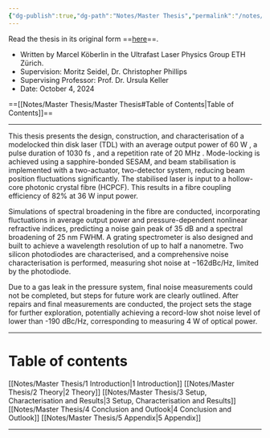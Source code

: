 ```yaml
---
{"dg-publish":true,"dg-path":"Notes/Master Thesis","permalink":"/notes/master-thesis/","dgShowBacklinks":"false","dgShowLocalGraph":true,"dgShowInlineTitle":true,"dgShowToc":"false","updated":"2025-06-04T12:04:51.867+02:00"}
---
```


Read the thesis in its original form ==[here](https://github.com/MarcelKoeberlin/Master_Thesis_Report)==.

- Written by Marcel Köberlin in the Ultrafast Laser Physics Group ETH Zürich.
- Supervision: Moritz Seidel, Dr. Christopher Phillips 
- Supervising Professor: Prof. Dr. Ursula Keller
- Date: October 4, 2024
  
==[[Notes/Master Thesis/Master Thesis#Table of Contents\|Table of Contents]]==

---
This thesis presents the design, construction, and characterisation of a modelocked thin disk laser (TDL) with an average output power of 60 W , a pulse duration of 1030 fs , and a repetition rate of 20 MHz . Mode-locking is achieved using a sapphire-bonded SESAM, and beam stabilisation is implemented with a two-actuator, two-detector system, reducing beam position fluctuations significantly. The stabilised laser is input to a hollow-core photonic crystal fibre (HCPCF). This results in a fibre coupling efficiency of $82 \%$ at 36 W input power.

Simulations of spectral broadening in the fibre are conducted, incorporating fluctuations in average output power and pressure-dependent nonlinear refractive indices, predicting a noise gain peak of 35 dB and a spectral broadening of 25 nm FWHM. A grating spectrometer is also designed and built to achieve a wavelength resolution of up to half a nanometre. Two silicon photodiodes are characterised, and a comprehensive noise characterisation is performed, measuring shot noise at $-162 \mathrm{dBc} / \mathrm{Hz}$, limited by the photodiode.

Due to a gas leak in the pressure system, final noise measurements could not be completed, but steps for future work are clearly outlined. After repairs and final measurements are conducted, the project sets the stage for further exploration, potentially achieving a record-low shot noise level of lower than -190 $\mathrm{dBc} / \mathrm{Hz}$, corresponding to measuring 4 W of optical power.

---
# Table of contents
[[Notes/Master Thesis/1 Introduction\|1 Introduction]]
[[Notes/Master Thesis/2 Theory\|2 Theory]]
[[Notes/Master Thesis/3 Setup, Characterisation and Results\|3 Setup, Characterisation and Results]]
[[Notes/Master Thesis/4 Conclusion and Outlook\|4 Conclusion and Outlook]]
[[Notes/Master Thesis/5 Appendix\|5 Appendix]]

---